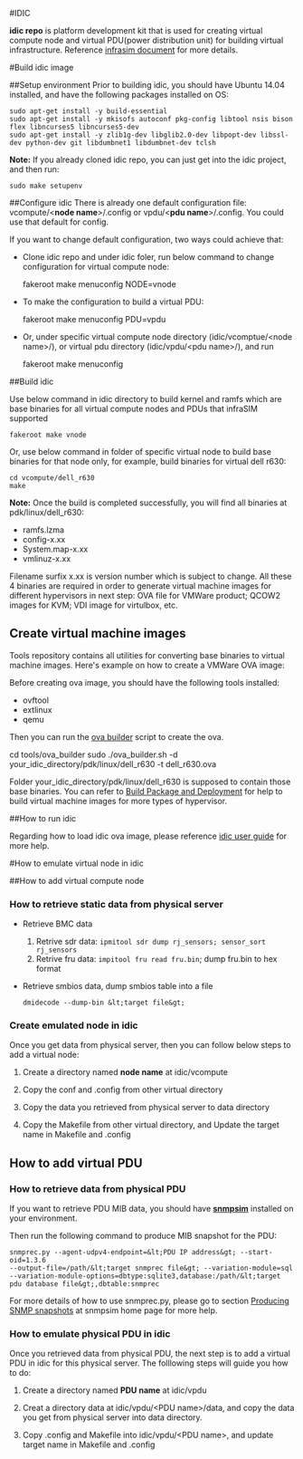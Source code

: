 #IDIC

**idic repo** is platform development kit that is used for creating virtual compute node and virtual PDU(power distribution unit) for building virtual infrastructure. Reference [infrasim document](http://infrasim.readthedocs.org/) for more details.

#Build idic image

##Setup environment
Prior to building idic, you should have Ubuntu 14.04 installed, and have the following packages installed on OS: 

    sudo apt-get install -y build-essential
    sudo apt-get install -y mkisofs autoconf pkg-config libtool nsis bison flex libncurses5 libncurses5-dev 
    sudo apt-get install -y zlib1g-dev libglib2.0-dev libpopt-dev libssl-dev python-dev git libdumbnet1 libdumbnet-dev tclsh

**Note:** If you already cloned idic repo, you can just get into the idic project, and then run:

    sudo make setupenv

##Configure idic
There is already one default configuration file: vcompute/&lt;**node name**&gt;/.config or vpdu/&lt;**pdu name**&gt;/.config. You could use that default for config.

If you want to change default configuration, two ways could achieve that:

* Clone idic repo and under idic foler, run below command to change configuration for virtual compute node:

    fakeroot make menuconfig NODE=vnode

* To make the configuration to build a virtual PDU:

    fakeroot make menuconfig PDU=vpdu

* Or, under specific virtual compute node directory (idic/vcomptue/&lt;node name&gt;/), or virtual pdu directory (idic/vpdu/&lt;pdu name&gt;/), and run

    fakeroot make menuconfig

##Build idic

  Use below command in idic directory to build kernel and ramfs which are base binaries for all virtual compute nodes and PDUs that infraSIM supported 

    fakeroot make vnode
  
Or, use below command in folder of specific virtual node to build base binaries for that node only, for example, build binaries for virtual dell r630:
  
    cd vcompute/dell_r630
    make 

**Note:** Once the build is completed successfully, you will find all binaries at pdk/linux/dell_r630:

* ramfs.lzma
* config-x.xx
* System.map-x.xx
* vmlinuz-x.xx

Filename surfix x.xx is version number which is subject to change. All these 4 binaries are required in order to generate virtual machine images for different hypervisors in next step: OVA file for VMWare product; QCOW2 images for KVM; VDI image for virtulbox, etc.

## Create virtual machine images 

Tools repository contains all utilities for converting base binaries to virtual machine images. Here's example on how to create a VMWare OVA image:

Before creating ova image, you should have the following tools installed:

* ovftool
* extlinux
* qemu

Then you can run the [ova builder](https://github.com/InfraSIM/tools/tree/master/ova_builder) script to create the ova.

   cd tools/ova_builder
   sudo ./ova_builder.sh -d your_idic_directory/pdk/linux/dell_r630 -t dell_r630.ova
 
 
Folder your_idic_directory/pdk/linux/dell_r630 is supposed to contain those base binaries. You can refer to [Build Package and Deployment](http://infrasim.readthedocs.org/en/latest/builddeploy.html) for help to build virtual machine images for more types of hypervisor.


##How to run idic

Regarding how to load idic ova image, please reference [idic user guide](http://infrasim.readthedocs.org/en/latest/userguide.html) for more help.

#How to emulate virtual node in idic

##How to add virtual compute node

### How to retrieve static data from physical server

* Retrieve BMC data

    1. Retrive sdr data: `ipmitool sdr dump rj_sensors; sensor_sort rj_sensors`
    2. Retrive fru data: `impitool fru read fru.bin`; dump fru.bin to hex format


* Retrieve smbios data, dump smbios table into a file 

    `dmidecode --dump-bin &lt;target file&gt;`

### Create emulated node in idic

Once you get data from physical server, then you can follow below steps to add a virtual node:

1. Create a directory named **node name** at idic/vcompute

2. Copy the conf and .config from other virtual directory

3. Copy the data you retrieved from physical server to data directory

4. Copy the Makefile from other virtual directory, and Update the target name in Makefile and .config

## How to add virtual PDU

### How to retrieve data from physical PDU

If you want to retrieve PDU MIB data, you should have [**snmpsim**](http://snmpsim.sourceforge.net/) installed on your environment.

Then run the following command to produce MIB snapshot for the PDU:
```
snmprec.py --agent-udpv4-endpoint=&lt;PDU IP address&gt; --start-oid=1.3.6 
--output-file=/path/&lt;target snmprec file&gt; --variation-module=sql 
--variation-module-options=dbtype:sqlite3,database:/path/&lt;target pdu database file&gt;,dbtable:snmprec
```

For more details of how to use snmprec.py, please go to section [Producing SNMP snapshots](http://snmpsim.sourceforge.net/snapshotting.html) at snmpsim home page for more help.


### How to emulate physical PDU in idic

Once you retrieved data from physical PDU, the next step is to add a virtual PDU in idic for this physical server. The folllowing steps will guide you how to do:

1. Create a directory named **PDU name** at idic/vpdu

2. Creat a directory data at idic/vpdu/&lt;PDU name&gt;/data, and copy the data you get from physical server into data directory.

3. Copy .config and Makefile into idic/vpdu/&lt;PDU name&gt;, and update target name in Makefile and .config
